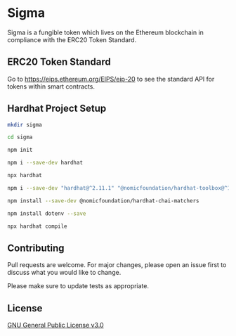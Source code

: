 # Sigma
Sigma is a fungible token which lives on the Ethereum blockchain in compliance with the ERC20 Token Standard.

## ERC20 Token Standard

Go to https://eips.ethereum.org/EIPS/eip-20 to see the standard API for tokens within smart contracts.

## Hardhat Project Setup

```bash
mkdir sigma
```

```bash
cd sigma
```

```bash
npm init
```

```bash
npm i --save-dev hardhat
```

```bash
npx hardhat
```

```bash
npm i --save-dev "hardhat@^2.11.1" "@nomicfoundation/hardhat-toolbox@^1.0.1"
```

```bash
npm install --save-dev @nomicfoundation/hardhat-chai-matchers
```

```bash
npm install dotenv --save
```

```bash
npx hardhat compile
```

## Contributing

Pull requests are welcome. For major changes, please open an issue first
to discuss what you would like to change.

Please make sure to update tests as appropriate.

## License

[GNU General Public License v3.0](https://choosealicense.com/licenses/gpl-3.0/)
